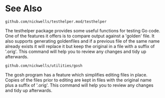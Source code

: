<!-- Created by mkdoc DO NOT EDIT. -->

# See Also

```
github.com/nickwells/testhelper.mod/testhelper
```
The testhelper package provides some useful functions for testing Go code. One
of the features it offers is to compare output against a 'golden' file. It also
supports generating goldenfiles and if a previous file of the same name already
exists it will replace it but keep the original in a file with a suffix of
'.orig'. This command will help you to review any changes and tidy up
afterwards.
```
github.com/nickwells/utilities/gosh
```
The gosh program has a feature which simplifies editing files in place. Copies
of the files prior to editing are kept in files with the original name plus a
suffix of '.orig'. This command will help you to review any changes and tidy up
afterwards.
